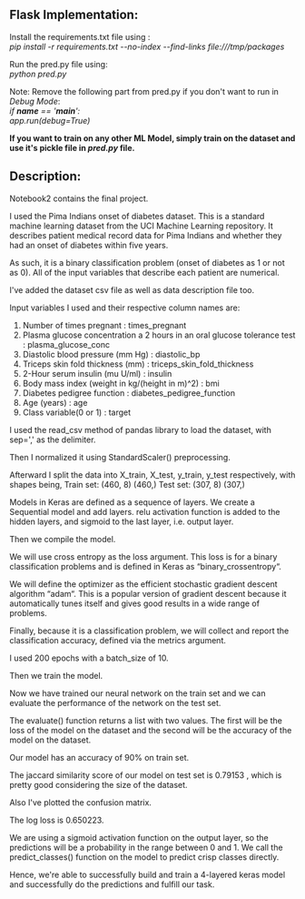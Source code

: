 ## Flask Implementation: 
Install the requirements.txt file using : <br>
<em> pip install -r requirements.txt --no-index --find-links file:///tmp/packages </em><br>

Run the pred.py file using: <br>
<em> python pred.py </em>

Note: Remove the following part from pred.py if you don't want to run in <em>Debug Mode</em>:<br>
<em> if __name__ == '__main__': </em> <br>
<em>    app.run(debug=True) </em>

<strong> If you want to train on any other ML Model, simply train on the dataset and use it's pickle file in <em>pred.py</em> file. </strong>

## Description:
Notebook2 contains the final project.

I used the Pima Indians onset of diabetes dataset. 
This is a standard machine learning dataset from the UCI Machine Learning repository.
It describes patient medical record data for Pima Indians and whether they had an onset of diabetes within five years.

As such, it is a binary classification problem (onset of diabetes as 1 or not as 0). 
All of the input variables that describe each patient are numerical.

I've added the dataset csv file as well as data description file too.

Input variables I used and their respective column names are:

1. Number of times pregnant : times_pregnant
2. Plasma glucose concentration a 2 hours in an oral glucose tolerance test : plasma_glucose_conc
3. Diastolic blood pressure (mm Hg) : diastolic_bp
4. Triceps skin fold thickness (mm) : triceps_skin_fold_thickness
5. 2-Hour serum insulin (mu U/ml) : insulin
6. Body mass index (weight in kg/(height in m)^2) : bmi
7. Diabetes pedigree function : diabetes_pedigree_function
8. Age (years) : age
9. Class variable(0 or 1) : target

I used the read_csv method of pandas library to load the dataset, with sep=',' as the delimiter.

Then I normalized it using StandardScaler() preprocessing.

Afterward I split the data into X_train, X_test, y_train, y_test respectively, with shapes being,
Train set: (460, 8) (460,)
Test set: (307, 8) (307,)

Models in Keras are defined as a sequence of layers.
We create a Sequential model and add layers.
relu activation function is added to the hidden layers, and sigmoid to the last layer, i.e. output layer.

Then we compile the model.

We will use cross entropy as the loss argument. 
This loss is for a binary classification problems and is defined in Keras as “binary_crossentropy“.

We will define the optimizer as the efficient stochastic gradient descent algorithm “adam“. 
This is a popular version of gradient descent because it automatically tunes itself and gives good results in a wide range of problems. 

Finally, because it is a classification problem, we will collect and report the classification accuracy, defined via the metrics argument.

I used 200 epochs with a batch_size of 10.

Then we train the model.

Now we have trained our neural network on the train set and we can evaluate the performance of the network on the test set.

The evaluate() function returns a list with two values.
The first will be the loss of the model on the dataset and the second will be the accuracy of the model on the dataset.

Our model has an accuracy of 90% on train set.

The jaccard similarity score of our model on test set is 0.79153 , which is pretty good considering the size of the dataset.

Also I've plotted the confusion matrix.

The log loss is 0.650223.

We are using a sigmoid activation function on the output layer, so the predictions will be a probability in the range between 0 and 1.
We call the predict_classes() function on the model to predict crisp classes directly.

Hence, we're able to successfully build and train a 4-layered keras model and successfully do the predictions and fulfill our task.
